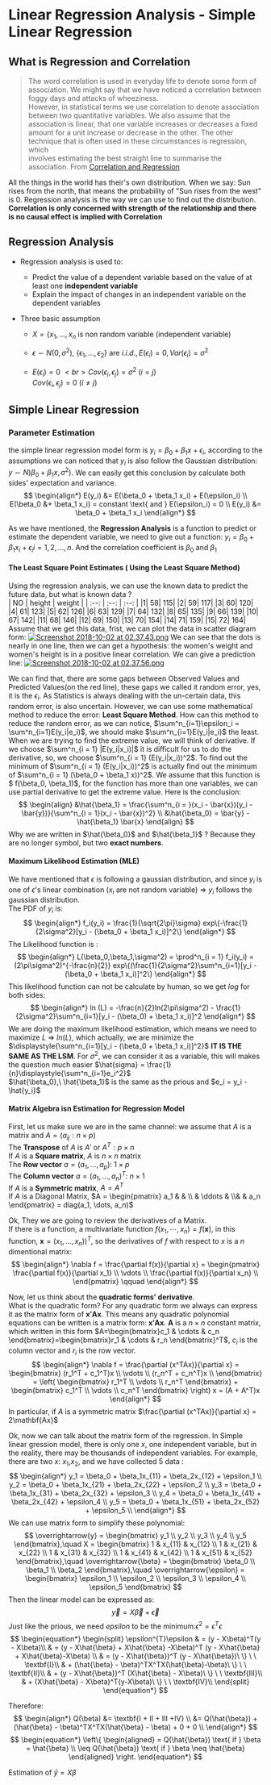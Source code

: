 # Linear Regression Analysis - Simple Linear Regression

## What is Regression and Correlation

> The word correlation is used in everyday life to denote some form of association.
> We might say that we have noticed a correlation between foggy days and attacks of wheeziness.  
> However, in statistical terms we use correlation to denote association between two
> quantitative variables. We also assume that the association is linear, that one variable
> increases or decreases a fixed amount for a unit increase or decrease in the other.
> The other technique that is often used in these circumstances is regression, which  
> involves estimating the best straight line to summarise the association.
> From <a href=" https://www.bmj.com/about-bmj/resources-readers/publications/statistics-square-one/11-correlation-and-regression"> Correlation and Regression </a>

All the things in the world has their's own distribution. When we say: Sun rises from the north, that means the probability of "Sun rises from the west" is $0$. Regression analysis is the way we can use to find out the distribution.
**Correlation is only concerned with strength of the relationship and there is no causal effect is implied with Correlation**

## Regression Analysis

* Regression analysis is used to:

  * Predict the value of a dependent variable based on the value of at least one **independent variable**
  * Explain the impact of changes in an independent variable on the dependent variables

* Three basic assumption

  * $X = \{x_1, \dots, x_n \text{ is non random variable (independent variable) }$

  * $\epsilon \sim N(0,\sigma^2),\ \{ \epsilon_1,\dots,\epsilon_2\} \text{  are  } i.i.d., E(\epsilon_i) = 0, Var(\epsilon_i)= \sigma^2$

  * $E(\epsilon_i)= 0 \  <br>
    Cov(\epsilon_i, \epsilon_j) = \sigma^2 \ (i = j)$ <br>
    $Cov(\epsilon_i, \epsilon_j) = 0 \ (i \neq j)$

## Simple Linear Regression

### Parameter Estimation

the simple linear regression model form is $y_i = \beta_0 + \beta_1 x + \epsilon_i$, according to the assumptions we can noticed that $y_i$ is also follow the Gaussian distribution: $y\sim N)\beta_0+\beta_1 x, \sigma^2)$. We can easily get this conclusion by calculate both sides' expectation and variance.
$$
  \begin{align*}
    E(y_i) &= E(\beta_0 + \beta_1 x_i) + E(\epsilon_i) \\
    E(\beta_0 &+ \beta_1 x_i) = constant \text{ and } E(\epsilon_i) = 0 \\
    E(y_i) &= \beta_0 + \beta_1 x_i
    \end{align*}
 $$

As we have mentioned, the **Regression Analysis** is a function to predict or estimate the dependent variable, we need to give out a function: $y_i = \beta_0 + \beta_1 x_i + \epsilon_i i = 1,2,\dots,n$. And the correlation coefficient is $\beta_0$ and $\beta_1$

#### The Least Square Point Estimates ( Using the Least Square Method)
Using the regression analysis, we can use the known data to predict the future data, but what is known data ? <br>
| NO | height | weight |
| :--: | :--:  | :--:  |
|1|      58|       115|
|2|      59|       117|
|3|      60|       120|
|4|      61|       123|
|5|      62|       126|
|6|      63|       129|
|7|      64|       132|
|8|      65|       135|
|9|      66|       139|
|10|     67|       142|
|11|     68|       146|
|12|     69|       150|
|13|     70|       154|
|14|     71|       159|
|15|     72|       164|<br>
Assume that we get this data, frist, we can plot the data in scatter diagram form:
[![Screenshot 2018-10-02 at 02.37.43.png](https://i.loli.net/2018/10/02/5bb26974a079a.png)](https://i.loli.net/2018/10/02/5bb26974a079a.png)
We can see that the dots is nearly in one line, then we can get a hypothesis: the women's weight and women's height is in a positive linear correlation. We can give a prediction line:
[![Screenshot 2018-10-02 at 02.37.56.png](https://i.loli.net/2018/10/02/5bb26974d03be.png)](https://i.loli.net/2018/10/02/5bb26974d03be.png)

We can find that, there are some gaps between Observed Values  and Predicted Values(on the red line), these gaps we called it random error, yes, it is the $\epsilon_i$. As Statistics is always dealing with the un-certain data, this random error, is also uncertain. However, we can use some mathematical method to reduce the error: **Least Square Method**. How can this method to reduce the random error, as we can notice, $\sum^n_{i=1}\epsilon_i = \sum^n_{i=1}E(y_i|e_i)$, we should make $\sum^n_{i=1}E(y_i|e_i)$ the least. When we are trying to find the extreme value, we will think of derivative. If we choose $\sum^n_{i = 1} |E(y_i|x_i)|$ it is difficult for us to do the derivative, so, we choose $\sum^n_{i = 1} (E(y_i|x_i))^2$. To find out the minimum of $\sum^n_{i = 1} (E(y_i|x_i))^2$ is actually find out the minimum of $\sum^n_{i = 1} (\beta_0 + \beta_1 x))^2$. We assume that this function is $ f(\beta_0, \beta_1)$, for the function has more than one variables, we can use partial derivative to get the extreme value. Here is the conclusion:
$$
  \begin{align}
    &\hat{\beta_1} = \frac{\sum^n_{i = }(x_i - \bar{x})(y_i - \bar{y})}{\sum^n_{i = 1}(x_i - \bar{x})^2} \\
    &\hat{\beta_0} = \bar{y} - \hat{\beta_1} \bar{x}
  \end{align}
$$
Why we are written in $\hat{\beta_0}$ and $\hat{\beta_1}$ ? Because they are no longer symbol, but two **exact numbers**.

#### Maximum Likelihood Estimation (MLE)

We have mentioned that $\epsilon$ is following a gaussian distribution, and since $y_i$ is one of $\epsilon$'s linear combination ($x_i$ are not random variable) $\Rightarrow$ $y_i$ follows the gaussian distribution.<br>
The PDF of $y_i$ is:
$$
  \begin{align*}
    f_i(y_i) = \frac{1}{\sqrt{2\pi}\sigma} exp\{-\frac{1}{2\sigma^2}[y_i - (\beta_0 + \beta_1 x_i)]^2\}  
  \end{align*}
$$
The Likelihood function is :
$$
  \begin{align*}
    L(\beta_0,\beta_1,\sigma^2) = \prod^n_{i = 1} f_i(y_i) = (2\pi\sigma^2)^{-\frac{n}{2}} exp\{(\frac{1}{2\sigma^2}\sum^n_{i=1}[y_i - (\beta_0 + \beta_1 x_i)]^2\}
  \end{align*}
$$
This likelihood function can not be calculate by human, so we get $log$ for both sides:
$$
  \begin{align*}
    ln (L) = -\frac{n}{2}ln(2\pi\sigma^2) - \frac{1}{2\sigma^2}\sum^n_{i=1}[y_i - (\beta_0) + \beta_1 x_i)]^2
  \end{align*}
$$
We are doing the maximum likelihood estimation, which means we need to maximize $L$ $\Rightarrow \ ln(L)$, which actually, we are minimize the $\displaystyle{\sum^n_{i=1}[y_i - (\beta_0 + \beta_1 x_i)]^2}$ **IT IS THE SAME AS THE LSM**. For $\sigma^2$, we can consider it as a variable, this will makes the question much easier $\hat{sigma} = \frac{1}{n}\displaystyle{\sum^n_{i=1}e_i^2}$ <br>
$\hat{\beta_0},\ \hat{\beta_1}$ is the same as the prious and $e_i = y_i - \hat{y_i}$

#### Matrix Algebra isn Estimation for Regression Model
First, let us make sure we are in the same channel: we assume that $A$ is a matrix and $A = (a_{ij}:n \times p)$ <br>
The **Transpose** of $A$ is $A'\text{ or } A^T : p \times n$ <br>
If $A$ is a  **Square matrix**, $A$ is $n \times n$ matrix <br>
The **Row vector** $a = (a_1,\dots,a_p):\ 1\times p$ <br>
The **Column vector** $a = (a_1,\dots,a_n)^T:\ n\times 1$ <br>
If $A$ is a **Symmetric matrix**, $A = A^T$ <br>
If $A$ is a Diagonal Matrix, $A = \begin{pmatrix} a_1 & & \\ & \ddots & \\& & a_n \end{pmatrix} = diag(a_1, \dots, a_n)$ <br>

Ok, They we are going to review the derivatives of a Matrix. <br>
If there is a function, a multivariate function $f(x_1,\cdots,x_n) = f(\mathbf{x})$, in this function, $\mathbf{x} = (x_1,\dots,x_n))^T$, so the derivatives of $f$ with respect to $x$ is a $n$ dimentional matrix:
$$
  \begin{align*}
    \nabla f = \frac{\partial f(x)}{\partial x}
		  = \begin{pmatrix}
				  \frac{\partial f(x)}{\partial x_1} \\
				      \vdots \\
				          \frac{\partial f(x)}{\partial x_n} \\
		     \end{pmatrix} \qquad
  \end{align*}
$$

Now, let us think about the **quadratic forms' derivative**. <br>
What is the quadratic form? For any quadratic form we always can express it as the matrix form of $\mathbf{x'Ax}$. This means any quadratic polynomial equations can be written is a matrix form: $\mathbf{x'Ax}$. $\mathbf{A}$ is a $n \times n$ constant matrix, which written in this form $A=\begin{bmatrix}c_1 & \cdots & c_n \end{bmatrix}=\begin{bmatrix}r_1 & \cdots & r_n \end{bmatrix}^T$, $c_i$ is the column vector and $r_i$ is the row vector.
$$
  \begin{align*}
  \nabla f = \frac{\partial (x^TAx)}{\partial x}
   = \begin{bmatrix}
      (r_1^T + c_1^T)x \\
      \vdots \\
      (r_n^T + c_n^T)x \\
     \end{bmatrix}
    = \left( \begin{bmatrix} r_1^T \\ \vdots \\ r_n^T \end{bmatrix} +
    \begin{bmatrix} c_1^T \\ \vdots \\ c_n^T \end{bmatrix} \right) x
    = (A + A^T)x   
  \end{align*}
$$
In particular, if $A$ is a symmetric matrix $\frac{\partial (x^TAx)}{\partial x} = 2\mathbf{Ax}$

Ok, now we can talk about the matrix form of the regression. In Simple linear gression model, there is only one $x$, one independent variable, but in the reality, there may be thousands of independent variables. For example, there are two $x$: $x_1$,$x_2$, and we have collected 5 data :
$$
  \begin{align*}
    y_1 = \beta_0 + \beta_1x_{11} + \beta_2x_{12} + \epsilon_1 \\
    y_2 = \beta_0 + \beta_1x_{21} + \beta_2x_{22} + \epsilon_2 \\
    y_3 = \beta_0 + \beta_1x_{31} + \beta_2x_{32} + \epsilon_3 \\
    y_4 = \beta_0 + \beta_1x_{41} + \beta_2x_{42} + \epsilon_4 \\
    y_5 = \beta_0 + \beta_1x_{51} + \beta_2x_{52} + \epsilon_5 \\
  \end{align*}
$$
We can use matrix form to  simplify these polynomial:
$$
\overrightarrow{y} =
\begin{bmatrix}
  y_1 \\
  y_2 \\
  y_3 \\
  y_4 \\
  y_5
\end{bmatrix},\quad X =
\begin{bmatrix}
1 & x_{11} & x_{12} \\
1 & x_{21} & x_{22} \\
1 & x_{31} & x_{32} \\
1 & x_{41} & x_{42} \\
1 & x_{51} & x_{52}
\end{bmatrix},\quad \overrightarrow{\beta} =
\begin{bmatrix}
  \beta_0 \\
  \beta_1 \\
  \beta_2
\end{bmatrix},\quad \overrightarrow{\epsilon} =
\begin{bmatrix}
  \epsilon_1 \\
  \epsilon_2 \\
  \epsilon_3 \\
  \epsilon_4 \\
  \epsilon_5
\end{bmatrix}
$$
Then the linear model can be expressed as:
$$\overrightarrow{y} = X\overrightarrow{\beta} + \overrightarrow{\epsilon}$$
Just like the prious, we need $epsilon$ to be the minimum:$\epsilon ^ 2 = \epsilon^T\epsilon$
$$
  \begin{equation*}
    \begin{split}
    \epsilon^{T}\epsilon & = (y - X\beta)^T(y - X\beta)\\
     & = (y - X\hat{\beta} + X\hat{\beta} -X\beta)^T (y - X\hat{\beta} + X\hat{\beta}-X\beta) \\
     & = (y - X\hat{\beta})^T (y - X\hat{\beta})\ \}  \ \ \textbf{I}\\
     & + (\hat{\beta} - \beta)^TX^TX(\hat{\beta}-\beta)\ \}  \ \ \textbf{II}\\
     & + (y - X\hat{\beta})^T (X\hat{\beta} - X\beta)\ \}  \ \ \textbf{III}\\
     & + (X\hat{\beta} - X\beta)^T(y-X\beta)\ \}  \ \ \textbf{IV}\\
    \end{split}
  \end{equation*}
$$

Therefore:
$$
  \begin{align*}
    Q(\beta) &= \textbf{I + II + III +IV} \\
    &= Q(\hat{\beta}) + (\hat{\beta} - \beta)^TX^TX(\hat{\beta} - \beta) + 0 + 0  \\
  \end{align*}
$$
$$
  \begin{equation*}
    \left\{
      \begin{aligned}
        = Q(\hat{\beta}) \text{ if } \beta = \hat{\beta} \\
        \leq Q(\hat{\beta}) \text{ if } \beta \neq \hat{\beta}
      \end{aligned}
    \right.
  \end{equation*}
$$

Estimation of $\hat{y} = X\beta$
